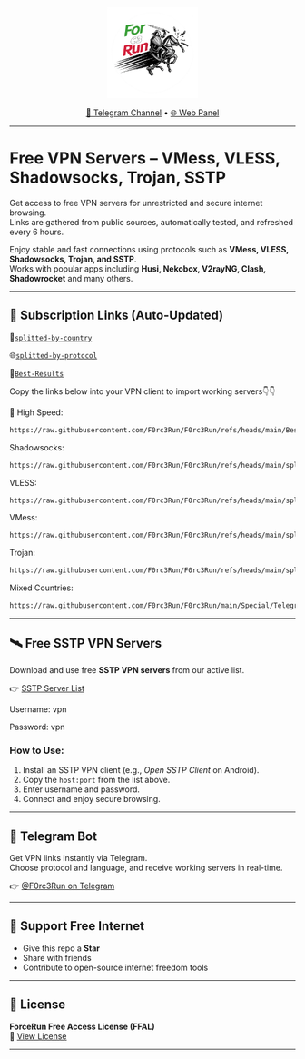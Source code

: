 <!-- README.md for https://github.com/F0rc3Run -->

<p align="center">
  <img src="Logo/logo.png" alt="F0rc3Run Logo" width="160"/>
</p>
<p align="center">
  <a href="https://t.me/ForceRunVPN">📢 Telegram Channel</a> • <a href="https://f0rc3run.github.io/F0rc3Run-panel/">🌐 Web Panel</a>
</p>

---

# Free VPN Servers – VMess, VLESS, Shadowsocks, Trojan, SSTP

Get access to free VPN servers for unrestricted and secure internet browsing.  
Links are gathered from public sources, automatically tested, and refreshed every 6 hours.  

Enjoy stable and fast connections using protocols such as **VMess, VLESS, Shadowsocks, Trojan, and SSTP**.  
Works with popular apps including **Husi, Nekobox, V2rayNG, Clash, Shadowrocket** and many others.

---

## 🔑 Subscription Links (Auto-Updated)

🏁[`splitted-by-country`](https://github.com/F0rc3Run/F0rc3Run/tree/main/splitted-by-country)

🌐[`splitted-by-protocol`](https://github.com/F0rc3Run/F0rc3Run/tree/main/splitted-by-protocol)

💯[`Best-Results`](https://github.com/F0rc3Run/F0rc3Run/tree/main/Best-Results)

Copy the links below into your VPN client to import working servers👇👇

🚀 High Speed: 
```txt
https://raw.githubusercontent.com/F0rc3Run/F0rc3Run/refs/heads/main/Best-Results/fast_servers.txt
```
Shadowsocks: 
```txt
https://raw.githubusercontent.com/F0rc3Run/F0rc3Run/refs/heads/main/splitted-by-protocol/ss/ss.txt
```
VLESS: 
```txt
https://raw.githubusercontent.com/F0rc3Run/F0rc3Run/refs/heads/main/splitted-by-protocol/vless/vless_part1.txt
```
VMess: 
```txt
https://raw.githubusercontent.com/F0rc3Run/F0rc3Run/refs/heads/main/splitted-by-protocol/vmess/vmess.txt
```
Trojan: 
```txt
https://raw.githubusercontent.com/F0rc3Run/F0rc3Run/refs/heads/main/splitted-by-protocol/trojan/trojan_part1.txt
```
Mixed Countries: 
```txt
https://raw.githubusercontent.com/F0rc3Run/F0rc3Run/main/Special/Telegram.txt
```
---

## 🛰️ Free SSTP VPN Servers

Download and use free **SSTP VPN servers** from our active list.

👉 [SSTP Server List](https://raw.githubusercontent.com/F0rc3Run/F0rc3Run/refs/heads/main/sstp-configs/sstp_with_country.txt)

Username: vpn 

Password: vpn

### How to Use:
1. Install an SSTP VPN client (e.g., *Open SSTP Client* on Android).  
2. Copy the `host:port` from the list above.  
3. Enter username and password.  
4. Connect and enjoy secure browsing.  

---

## 🤖 Telegram Bot

Get VPN links instantly via Telegram.  
Choose protocol and language, and receive working servers in real-time.  

👉 [@F0rc3Run on Telegram](https://t.me/F0rc3Runbot)

---

## 🤍 Support Free Internet

- Give this repo a **Star**  
- Share with friends  
- Contribute to open-source internet freedom tools  

---

## 📜 License

**ForceRun Free Access License (FFAL)**  
📄 [View License](https://raw.githubusercontent.com/F0rc3Run/F0rc3Run/refs/heads/main/LICENSE)

---
